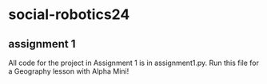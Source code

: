 # social-robotics24
## assignment 1

All code for the project in Assignment 1 is in assignment1.py. Run this file for a Geography lesson with Alpha Mini!
